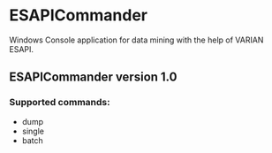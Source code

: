# ESAPICommander
Windows Console application for data mining with the help of VARIAN ESAPI. 

## ESAPICommander version 1.0
### Supported commands:
  - dump 
  - single
  - batch
